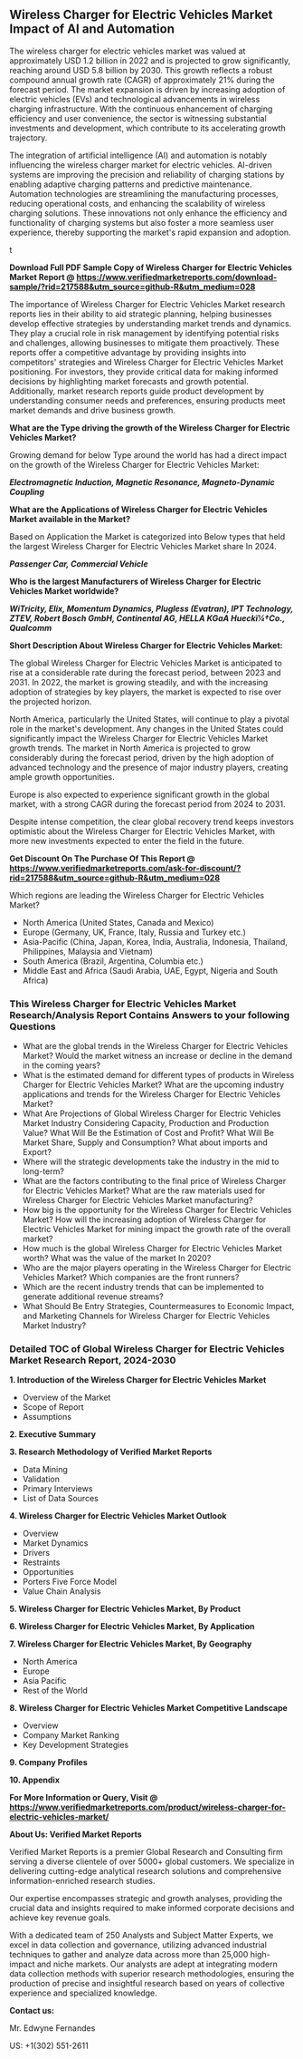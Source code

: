 <h2>Wireless Charger for Electric Vehicles Market Impact of AI and Automation</h2><p>The wireless charger for electric vehicles market was valued at approximately USD 1.2 billion in 2022 and is projected to grow significantly, reaching around USD 5.8 billion by 2030. This growth reflects a robust compound annual growth rate (CAGR) of approximately 21% during the forecast period. The market expansion is driven by increasing adoption of electric vehicles (EVs) and technological advancements in wireless charging infrastructure. With the continuous enhancement of charging efficiency and user convenience, the sector is witnessing substantial investments and development, which contribute to its accelerating growth trajectory.</p><p>The integration of artificial intelligence (AI) and automation is notably influencing the wireless charger market for electric vehicles. AI-driven systems are improving the precision and reliability of charging stations by enabling adaptive charging patterns and predictive maintenance. Automation technologies are streamlining the manufacturing processes, reducing operational costs, and enhancing the scalability of wireless charging solutions. These innovations not only enhance the efficiency and functionality of charging systems but also foster a more seamless user experience, thereby supporting the market's rapid expansion and adoption.</p>t</p><p id="" class=""><strong>Download Full PDF Sample Copy of Wireless Charger for Electric Vehicles Market Report @ <a href="https://www.verifiedmarketreports.com/download-sample/?rid=217588&utm_source=github-R&utm_medium=028" target="_blank">https://www.verifiedmarketreports.com/download-sample/?rid=217588&utm_source=github-R&utm_medium=028</a></strong></p><p>The importance of&nbsp;Wireless Charger for Electric Vehicles Market research reports lies in their ability to aid strategic planning, helping businesses develop effective strategies by understanding market trends and dynamics. They play a crucial role in risk management by identifying potential risks and challenges, allowing businesses to mitigate them proactively. These reports offer a competitive advantage by providing insights into competitors' strategies and Wireless Charger for Electric Vehicles Market positioning. For investors, they provide critical data for making informed decisions by highlighting market forecasts and growth potential. Additionally, market research reports guide product development by understanding consumer needs and preferences, ensuring products meet market demands and drive business growth.</p><p><strong>What are the&nbsp;Type driving the growth of the Wireless Charger for Electric Vehicles Market?</strong></p><p id="" class="">Growing demand for below Type around the world has had a direct impact on the growth of the Wireless Charger for Electric Vehicles Market:</p><em><strong>Electromagnetic Induction, Magnetic Resonance, Magneto-Dynamic Coupling</strong></em></p><strong>What are the&nbsp;Applications&nbsp;of Wireless Charger for Electric Vehicles Market available in the Market?</strong></p><p id="" class="">Based on Application the Market is categorized into Below types that held the largest Wireless Charger for Electric Vehicles Market share In 2024.</p><em><strong>Passenger Car, Commercial Vehicle</strong></em></p><strong>Who is the largest Manufacturers of Wireless Charger for Electric Vehicles Market worldwide?</strong></p><p><em><strong>WiTricity, Elix, Momentum Dynamics, Plugless (Evatran), IPT Technology, ZTEV, Robert Bosch GmbH, Continental AG, HELLA KGaA Hueckï¼†Co., Qualcomm</strong></em></p><p id="" class=""><strong>Short Description About Wireless Charger for Electric Vehicles Market:</strong></p><p>The global Wireless Charger for Electric Vehicles Market is anticipated to rise at a considerable rate during the forecast period, between 2023 and 2031. In 2022, the market is growing steadily, and with the increasing adoption of strategies by key players, the market is expected to rise over the projected horizon.</p><p>North America, particularly the United States, will continue to play a pivotal role in the market's development. Any changes in the United States could significantly impact the Wireless Charger for Electric Vehicles Market growth trends. The market in North America is projected to grow considerably during the forecast period, driven by the high adoption of advanced technology and the presence of major industry players, creating ample growth opportunities.</p><p>Europe is also expected to experience significant growth in the global market, with a strong CAGR during the forecast period from 2024 to 2031.</p><p>Despite intense competition, the clear global recovery trend keeps investors optimistic about the Wireless Charger for Electric Vehicles Market, with more new investments expected to enter the field in the future.</p><p id="" class=""><strong>Get Discount On The Purchase Of This Report @ <a href="https://www.verifiedmarketreports.com/ask-for-discount/?rid=217588&utm_source=github-R&utm_medium=028" target="_blank">https://www.verifiedmarketreports.com/ask-for-discount/?rid=217588&utm_source=github-R&utm_medium=028</a></strong></p>Which regions are leading the Wireless Charger for Electric Vehicles Market?</p><ul><li>North America (United States, Canada and Mexico)</li><li>Europe (Germany, UK, France, Italy, Russia and Turkey etc.)</li><li>Asia-Pacific (China, Japan, Korea, India, Australia, Indonesia, Thailand, Philippines, Malaysia and Vietnam)</li><li>South America (Brazil, Argentina, Columbia etc.)</li><li>Middle East and Africa (Saudi Arabia, UAE, Egypt, Nigeria and South Africa)</li></ul><h3 id="" class="">This Wireless Charger for Electric Vehicles Market Research/Analysis Report Contains Answers to your following Questions</h3><ul><li>What are the global trends in the Wireless Charger for Electric Vehicles Market? Would the market witness an increase or decline in the demand in the coming years?</li><li>What is the estimated demand for different types of products in Wireless Charger for Electric Vehicles Market? What are the upcoming industry applications and trends for the Wireless Charger for Electric Vehicles Market?</li><li>What Are Projections of Global Wireless Charger for Electric Vehicles Market Industry Considering Capacity, Production and Production Value? What Will Be the Estimation of Cost and Profit? What Will Be Market Share, Supply and Consumption? What about imports and Export?</li><li>Where will the strategic developments take the industry in the mid to long-term?</li><li>What are the factors contributing to the final price of Wireless Charger for Electric Vehicles Market? What are the raw materials used for Wireless Charger for Electric Vehicles Market manufacturing?</li><li>How big is the opportunity for the Wireless Charger for Electric Vehicles Market? How will the increasing adoption of Wireless Charger for Electric Vehicles Market for mining impact the growth rate of the overall market?</li><li>How much is the global Wireless Charger for Electric Vehicles Market worth? What was the value of the market In 2020?</li><li>Who are the major players operating in the Wireless Charger for Electric Vehicles Market? Which companies are the front runners?</li><li>Which are the recent industry trends that can be implemented to generate additional revenue streams?</li><li>What Should Be Entry Strategies, Countermeasures to Economic Impact, and Marketing Channels for Wireless Charger for Electric Vehicles Market Industry?</li></ul><h3 id="" class="">Detailed TOC of Global Wireless Charger for Electric Vehicles Market Research Report, 2024-2030</h3><p id="" class=""><strong>1. Introduction of the Wireless Charger for Electric Vehicles Market</strong></p><ul><li>Overview of the Market</li><li>Scope of Report</li><li>Assumptions</li></ul><p id="" class=""><strong>2. Executive Summary</strong></p><p id="" class=""><strong>3. Research Methodology of Verified Market Reports</strong></p><ul><li>Data Mining</li><li>Validation</li><li>Primary Interviews</li><li>List of Data Sources</li></ul><p id="" class=""><strong>4. Wireless Charger for Electric Vehicles Market Outlook</strong></p><ul><li>Overview</li><li>Market Dynamics</li><li>Drivers</li><li>Restraints</li><li>Opportunities</li><li>Porters Five Force Model</li><li>Value Chain Analysis</li></ul><p id="" class=""><strong>5. Wireless Charger for Electric Vehicles Market, By Product</strong></p><p id="" class=""><strong>6. Wireless Charger for Electric Vehicles Market, By Application</strong></p><p id="" class=""><strong>7. Wireless Charger for Electric Vehicles Market, By Geography</strong></p><ul><li>North America</li><li>Europe</li><li>Asia Pacific</li><li>Rest of the World</li></ul><p id="" class=""><strong>8. Wireless Charger for Electric Vehicles Market Competitive Landscape</strong></p><ul><li>Overview</li><li>Company Market Ranking</li><li>Key Development Strategies</li></ul><p id="" class=""><strong>9. Company Profiles</strong></p><p id="" class=""><strong>10. Appendix</strong></p><p id="" class=""><strong>For More Information or Query, Visit @ <a href="https://www.verifiedmarketreports.com/product/wireless-charger-for-electric-vehicles-market/" target="_blank">https://www.verifiedmarketreports.com/product/wireless-charger-for-electric-vehicles-market/</a></strong></p><p id="" class=""><strong>About Us: Verified Market Reports</strong></p><p id="" class="">Verified Market Reports is a premier Global Research and Consulting firm serving a diverse clientele of over 5000+ global customers. We specialize in delivering cutting-edge analytical research solutions and comprehensive information-enriched research studies.</p><p id="" class="">Our expertise encompasses strategic and growth analyses, providing the crucial data and insights required to make informed corporate decisions and achieve key revenue goals.</p><p id="" class="">With a dedicated team of 250 Analysts and Subject Matter Experts, we excel in data collection and governance, utilizing advanced industrial techniques to gather and analyze data across more than 25,000 high-impact and niche markets. Our analysts are adept at integrating modern data collection methods with superior research methodologies, ensuring the production of precise and insightful research based on years of collective experience and specialized knowledge.</p><p id="" class=""><strong>Contact us:</strong></p><p id="" class="">Mr. Edwyne Fernandes</p><p id="" class="">US: +1(302) 551-2611</p>